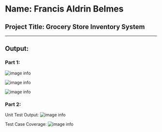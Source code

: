 # Name: Francis Aldrin Belmes

## Project Title: Grocery Store Inventory System
***
## Output:
### Part 1:
![image info](./output.png)

![image info](./output1.png)

![image info](./output2.png)

### Part 2:
Unit Test Output:
![image info](./unit_test_output.png)

Test Case Coverage:
![image info](./test_case_coverage.png)

